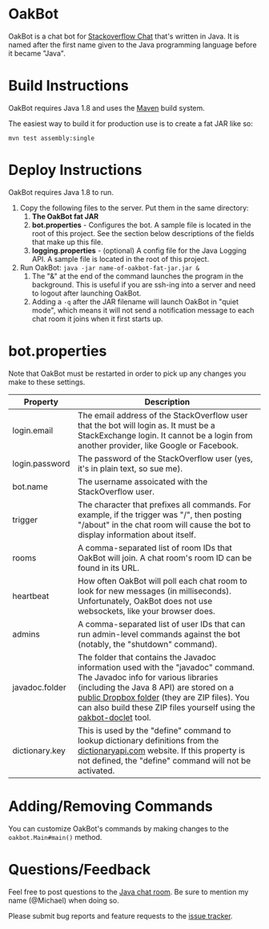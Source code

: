 # OakBot

OakBot is a chat bot for [Stackoverflow Chat](http://chat.stackoverflow.com) that's written in Java.  It is named after the first name given to the Java programming language before it became "Java".

# Build Instructions

OakBot requires Java 1.8 and uses the [Maven](http://maven.apache.org) build system.

The easiest way to build it for production use is to create a fat JAR like so:

`mvn test assembly:single`

# Deploy Instructions

OakBot requires Java 1.8 to run.

1. Copy the following files to the server.  Put them in the same directory:
   1. **The OakBot fat JAR**
   1. **bot.properties** - Configures the bot.  A sample file is located in the root of this project.  See the section below descriptions of the fields that make up this file.
   1. **logging.properties** - (optional) A config file for the Java Logging API.  A sample file is located in the root of this project.
1. Run OakBot: `java -jar name-of-oakbot-fat-jar.jar &`  
   1. The "&" at the end of the command launches the program in the background.  This is useful if you are ssh-ing into a server and need to logout after launching OakBot.
   1. Adding a `-q` after the JAR filename will launch OakBot in "quiet mode", which means it will not send a notification message to each chat room it joins when it first starts up.

# bot.properties

Note that OakBot must be restarted in order to pick up any changes you make to these settings.

Property | Description
-------- | -----------
login.email | The email address of the StackOverflow user that the bot will login as. It must be a StackExchange login.  It cannot be a login from another provider, like Google or Facebook.
login.password | The password of the StackOverflow user (yes, it's in plain text, so sue me).
bot.name | The username assoicated with the StackOverflow user.
trigger | The character that prefixes all commands.  For example, if the trigger was "/", then posting "/about" in the chat room will cause the bot to display information about itself.
rooms | A comma-separated list of room IDs that OakBot will join.  A chat room's room ID can be found in its URL.
heartbeat | How often OakBot will poll each chat room to look for new messages (in milliseconds).  Unfortunately, OakBot does not use websockets, like your browser does.
admins | A comma-separated list of user IDs that can run admin-level commands against the bot (notably, the "shutdown" command).
javadoc.folder | The folder that contains the Javadoc information used with the "javadoc" command.  The Javadoc info for various libraries (including the Java 8 API) are stored on a [public Dropbox folder](https://www.dropbox.com/sh/xkf7kua3hzd8xvo/AAC1sOkVTNUE2MKPAXTm28bna?dl=0) (they are ZIP files).  You can also build these ZIP files yourself using the [oakbot-doclet](https://github.com/mangstadt/oakbot-doclet) tool.
dictionary.key | This is used by the "define" command to lookup dictionary definitions from the [dictionaryapi.com](http://www.dictionaryapi.com/) website. If this property is not defined, the "define" command will not be activated.

# Adding/Removing Commands

You can customize OakBot's commands by making changes to the `oakbot.Main#main()` method.  

# Questions/Feedback

Feel free to post questions to the [Java chat room](http://chat.stackoverflow.com/rooms/139/javachat-fish-and-chips).  Be sure to mention my name (@Michael) when doing so.

Please submit bug reports and feature requests to the [issue tracker](https://github.com/mangstadt/OakBot/issues).


